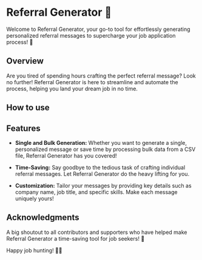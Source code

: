 
# Referral Generator 🚀

Welcome to Referral Generator, your go-to tool for effortlessly generating personalized referral messages to supercharge your job application process! 🌟

## Overview

Are you tired of spending hours crafting the perfect referral message? Look no further! Referral Generator is here to streamline and automate the process, helping you land your dream job in no time.

## How to use 

<!-- A video will go here -->


## Features

- **Single and Bulk Generation:** Whether you want to generate a single, personalized message or save time by processing bulk data from a CSV file, Referral Generator has you covered!

- **Time-Saving:** Say goodbye to the tedious task of crafting individual referral messages. Let Referral Generator do the heavy lifting for you.

- **Customization:** Tailor your messages by providing key details such as company name, job title, and specific skills. Make each message uniquely yours!


## Acknowledgments

A big shoutout to all contributors and supporters who have helped make Referral Generator a time-saving tool for job seekers! 🙌

Happy job hunting! 🚀🌟

